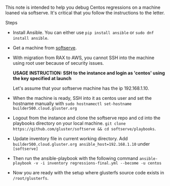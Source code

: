 This note is intended to help you debug Centos regressions on a machine loaned via softserve. It's critical that you follow the instructions to the letter.

Steps
* Install Ansible. You can either use `pip install ansible` or `sudo dnf install ansible`.
* Get a machine from [softserve](https://softserve.gluster.org/dashboard).
* With migration from RAX to AWS, you cannot SSH into the machine using root user because of security issues.

   **USAGE INSTRUCTION: SSH to the instance and login as 'centos' using the key specified at launch**

  Let's assume that your softserve machine has the ip 192.168.1.10.
* When the machine is ready, SSH into it as centos user and set the hostname manually with `sudo hostnamectl set-hostname    builder500.cloud.gluster.org`
* Logout from the instance and clone the softserve repo and cd into the playbooks directory on your local machine. `git clone https://github.com/gluster/softserve && cd softserve/playbooks`.
* Update inventory file in current working directory. Add `builder500.cloud.gluster.org ansible_host=192.168.1.10` under `[softserve]`
* Then run the ansible-playbook with the following command `ansible-playbook -v -i inventory regressions-final.yml --become -u centos`
* Now you are ready with the setup where glusterfs source code exists in `/root/glusterfs`.
